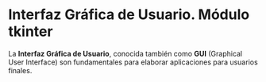 # Interfaz Gráfica de Usuario. Módulo tkinter

La **Interfaz Gráfica de Usuario**, conocida también como **GUI** (Graphical User Interface) son fundamentales para elaborar aplicaciones para usuarios finales.